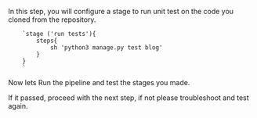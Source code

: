 In this step, you will configure a stage to run unit test on the code you cloned from the repository.


		`stage ('run tests'){
			steps{
				sh 'python3 manage.py test blog'
			}
		}
		`

Now lets Run the pipeline and test the stages you made.

If it passed, proceed with the next step, if not please troubleshoot and test again.
